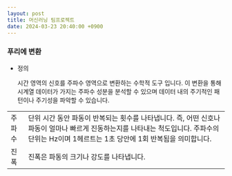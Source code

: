 ```yaml
---
layout: post
title: 머신러닝 팀프로젝트
date: 2024-03-23 20:40:00 +0900
---
```

### 푸리에 변환
- 정의
  <p class="sub">시간 영역의 신호를 주파수 영역으로 변환하는 수학적 도구 입니다. 이 변환을 통해 시계열 데이터가 가지는 주파수 성분을 분석할 수 있으며 데이터 내의 주기적인 패턴이나 주기성을 파악할 수 있습니다.</p>
<table>
<tr>
<td>주파수</td>
<td>단위 시간 동안 파동이 반복되는 횟수를 나타냅니다. 즉, 어떤 신호나 파동이 얼마나 빠르게 진동하는지를 나타내는 척도입니다. 주파수의 단위는 Hz이며 1헤르트는 1초 당안에 1회 반복됨을 의미합니다.</td>
</tr>
<tr>
<td>진폭</td>
<td>진폭은 파동의 크기나 강도를 나타냅니다.</td>
</tr>
</table>